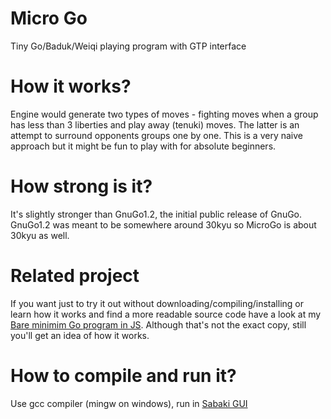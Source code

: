 # Micro Go
Tiny Go/Baduk/Weiqi playing program with GTP interface

# How it works?
Engine would generate two types of moves - fighting moves
when a group has less than 3 liberties and play away (tenuki) moves.
The latter is an attempt to surround opponents groups one by one.
This is a very naive approach but it might be fun to play with for
absolute beginners.

# How strong is it?
It's slightly stronger than GnuGo1.2, the initial public
release of GnuGo. GnuGo1.2 was meant to be somewhere around
30kyu so MicroGo is about 30kyu as well.

# Related project
If you want just to try it out without downloading/compiling/installing
or learn how it works and find a more readable source code have a look at my
<a href="https://github.com/maksimKorzh/bmgp/tree/main">Bare minimim Go program in JS</a>.
Although that's not the exact copy, still you'll get an idea of how it works.

# How to compile and run it?
Use gcc compiler (mingw on windows), run in
<a href="https://github.com/SabakiHQ/Sabaki/releases">Sabaki GUI</a>
